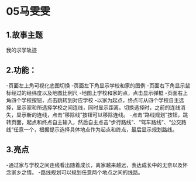 # **05马雯雯**
## 1.故事主题
我的求学轨迹
## 2.功能：
 -页面左上角可视化底图切换
 -页面左下角显示学校和家的图例
 -页面右下角显示鼠标经过的经纬度以及地图比例尺
 -地图上学校和家的点，点击显示弹框
 -页面右上角四个学校按钮，点击跳转到对应学校
 -以家为起点，终点可从四个学校自主选择，显示家和所选择学校之间连线，同时显示距离。切换选择时，之前的连线消失，显示新的连线，点击“移除线”按钮可以移除连线。
 -点击“路线规划”按钮，跳转页面，起点和终点自主输入，然后自主点击“步行路线”、“驾车路线”、“公交路线”任意一个，根据提示选择具体地点作为起点和终点，最后显示规划路线。
## 3.亮点
 -通过家与学校之间连线看出随着成长，离家越来越远，表达成长中的无奈以及怀念家乡之情。
 -路线规划可以规划任意两个地点之间的线路。